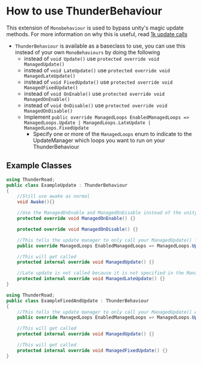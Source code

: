 # How to use ThunderBehaviour

This extension of `Monobehaviour` is used to bypass unity's magic update methods.
For more information on why this is useful, read [1k update calls](https://blog.unity.com/technology/1k-update-calls)


- `ThunderBehaviour` is available as a baseclass to use, you can use this instead of your own `MonoBehaviours` by doing the following
    - instead of `void Update()` use `protected override void ManagedUpdate()`
    - instead of `void LateUpdate()` use `protected override void ManagedLateUpdate()`
    - instead of `void FixedUpdate()` use `protected override void ManagedFixedUpdate()`
    - instead of `void OnEnable()` use `protected override void ManagedOnEnable()`
    - instead of `void OnDisable()` use `protected override void ManagedOnDisable()`
    - Implement `public override ManagedLoops EnabledManagedLoops => ManagedLoops.Update | ManagedLoops.LateUpdate | ManagedLoops.FixedUpdate`
        - Specify one or more of the `ManagedLoops` enum to indicate to the UpdateManager which loops you want to run on your ThunderBehaviour


## Example Classes

```csharp
using ThunderRoad;
public class ExampleUpdate : ThunderBehaviour
{
    //Still use awake as normal
    void Awake(){}

    //Use the ManagedOnEnable and ManagedOnDisable instead of the unity ones
    protected override void ManagedOnEnable() {}

    protected override void ManagedOnDisable() {}

    //This tells the update manager to only call your ManagedUpdate() function
    public override ManagedLoops EnabledManagedLoops => ManagedLoops.Update;

    //This will get called
    protected internal override void ManagedUpdate() {}

    //Late update is not called because it is not specified in the ManagedLoops
    protected internal override void ManagedLateUpdate() {}
}
```

```csharp
using ThunderRoad;
public class ExampleFixedAndUpdate : ThunderBehaviour
{
    //This tells the update manager to only call your ManagedUpdate() AND ManagedFixedUpdate() functions
    public override ManagedLoops EnabledManagedLoops => ManagedLoops.Update | ManagedLoops.FixedUpdate;

    //This will get called
    protected internal override void ManagedUpdate() {}

    //This will get called
    protected internal override void ManagedFixedUpdate() {}
}
```
